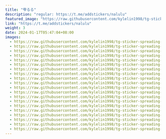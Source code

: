 ```yaml
---
title: "雫るる"
description: "regular: https://t.me/addstickers/nalulu"
featured_image: "https://raw.githubusercontent.com/kylelin1998/tg-sticker-spreading-worldwide-images/main/img/48eb3b3c-accf-4f8b-b4ee-68398c0bb774.jpg"
link: "https://t.me/addstickers/nalulu"
weight: 3
date: 2024-01-17T05:47:04+08:00
images:
  - https://raw.githubusercontent.com/kylelin1998/tg-sticker-spreading-worldwide-images/main/img/48eb3b3c-accf-4f8b-b4ee-68398c0bb774.jpg
  - https://raw.githubusercontent.com/kylelin1998/tg-sticker-spreading-worldwide-images/main/img/9c9d60e4-d355-4cf3-a624-635dada2b283.jpg
  - https://raw.githubusercontent.com/kylelin1998/tg-sticker-spreading-worldwide-images/main/img/25645efa-0e00-42be-91bc-6f6049be2b2e.jpg
  - https://raw.githubusercontent.com/kylelin1998/tg-sticker-spreading-worldwide-images/main/img/0c17be9b-f702-4f43-8ee2-eb372387e7d8.jpg
  - https://raw.githubusercontent.com/kylelin1998/tg-sticker-spreading-worldwide-images/main/img/1f904ed5-9820-4a4b-8562-321394049b96.jpg
  - https://raw.githubusercontent.com/kylelin1998/tg-sticker-spreading-worldwide-images/main/img/060ccbea-e26e-4e4e-9558-037343e9928e.jpg
  - https://raw.githubusercontent.com/kylelin1998/tg-sticker-spreading-worldwide-images/main/img/53554e50-3af7-4455-9276-2ea76b520896.jpg
  - https://raw.githubusercontent.com/kylelin1998/tg-sticker-spreading-worldwide-images/main/img/edb3fa7d-cb86-4580-b870-9054b7b75ae8.jpg
  - https://raw.githubusercontent.com/kylelin1998/tg-sticker-spreading-worldwide-images/main/img/1a85def1-6c6d-4339-b7ba-e59e4c1a6d90.jpg
  - https://raw.githubusercontent.com/kylelin1998/tg-sticker-spreading-worldwide-images/main/img/acf96c5f-21ea-45d7-8dee-653201ca9681.jpg
  - https://raw.githubusercontent.com/kylelin1998/tg-sticker-spreading-worldwide-images/main/img/0d44deea-3837-4a7f-8777-88aac79e6771.jpg
  - https://raw.githubusercontent.com/kylelin1998/tg-sticker-spreading-worldwide-images/main/img/1b8344c6-d816-4b98-bc94-023283941ed8.jpg
  - https://raw.githubusercontent.com/kylelin1998/tg-sticker-spreading-worldwide-images/main/img/e8794b6b-89e0-44de-9cee-7a50d51058ec.jpg
  - https://raw.githubusercontent.com/kylelin1998/tg-sticker-spreading-worldwide-images/main/img/6683a79d-6f7d-49d4-b3ca-6ef9e08f6c16.jpg
  - https://raw.githubusercontent.com/kylelin1998/tg-sticker-spreading-worldwide-images/main/img/cb795bde-976a-46ff-bc94-bcc3688e7f2e.jpg
  - https://raw.githubusercontent.com/kylelin1998/tg-sticker-spreading-worldwide-images/main/img/551b9475-d9bb-4bf4-a5db-4fb325d520cb.jpg
  - https://raw.githubusercontent.com/kylelin1998/tg-sticker-spreading-worldwide-images/main/img/f9ab16dd-44f9-4046-b158-21dbdea45525.jpg
  - https://raw.githubusercontent.com/kylelin1998/tg-sticker-spreading-worldwide-images/main/img/0dbac12b-d01f-474a-abdc-681196c547df.jpg
  - https://raw.githubusercontent.com/kylelin1998/tg-sticker-spreading-worldwide-images/main/img/dd200360-9e94-46e9-af9b-c92111582b6b.jpg
  - https://raw.githubusercontent.com/kylelin1998/tg-sticker-spreading-worldwide-images/main/img/d334a597-ef56-4ab9-9c60-749855d56572.jpg
---
```

